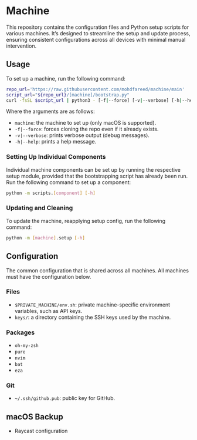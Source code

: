 # Machine

This repository contains the configuration files and Python setup scripts for
various machines. It’s designed to streamline the setup and update process,
ensuring consistent configurations across all devices with minimal manual
intervention.

## Usage

To set up a machine, run the following command:

```sh
repo_url='https://raw.githubusercontent.com/mohdfareed/machine/main'
script_url="${repo_url}/[machine]/bootstrap.py"
curl -fsSL $script_url | python3 - [-f|--force] [-v|--verbose] [-h|--help]
```

Where the arguments are as follows:

- `machine`: the machine to set up (only macOS is supported).
- `-f|--force`: forces cloning the repo even if it already exists.
- `-v|--verbose`: prints verbose output (debug messages).
- `-h|--help`: prints a help message.

### Setting Up Individual Components

Individual machine components can be set up by running the respective setup
module, provided that the bootstrapping script has already been run. Run the
following command to set up a component:

```sh
python -m scripts.[component] [-h]
```

### Updating and Cleaning

To update the machine, reapplying setup config, run the following command:

```sh
python -m [machine].setup [-h]
```

## Configuration

The common configuration that is shared across all machines. All machines must
have the configuration below.

### Files

- `$PRIVATE_MACHINE/env.sh`: private machine-specific environment variables,
  such as API keys.
- `keys/`: a directory containing the SSH keys used by the machine.

### Packages

- `oh-my-zsh`
- `pure`
- `nvim`
- `bat`
- `eza`

### Git

- `~/.ssh/github.pub`: public key for GitHub.

## macOS Backup

- Raycast configuration
